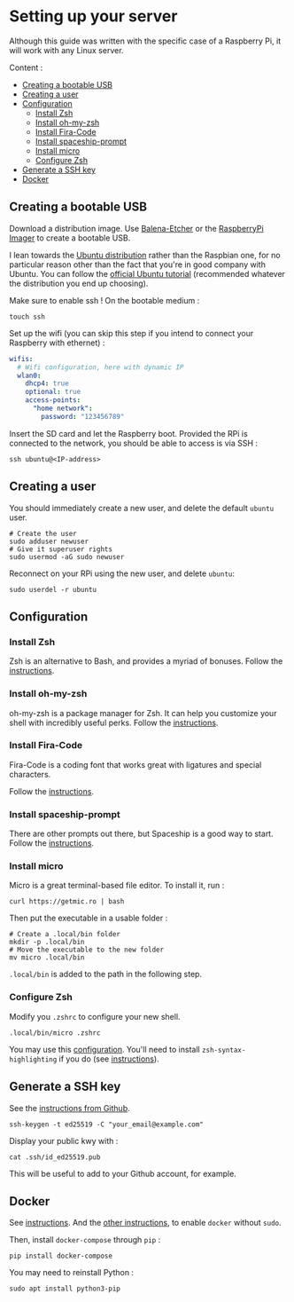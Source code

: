 # Setting up your server

Although this guide was written with the specific case of a Raspberry Pi, it will work with any Linux server.

Content :

- [Creating a bootable USB](#creating-a-bootable-usb)
- [Creating a user](#creating-a-user)
- [Configuration](#configuration)
  - [Install Zsh](#install-zsh)
  - [Install oh-my-zsh](#install-oh-my-zsh)
  - [Install Fira-Code](#install-fira-code)
  - [Install spaceship-prompt](#install-spaceship-prompt)
  - [Install micro](#install-micro)
  - [Configure Zsh](#configure-zsh)
- [Generate a SSH key](#generate-a-ssh-key)
- [Docker](#docker)

## Creating a bootable USB

Download a distribution image. Use [Balena-Etcher](https://www.balena.io/etcher/) or the [RaspberryPi Imager](https://www.raspberrypi.com/software/) to create a bootable USB.

I lean towards the [Ubuntu distribution](https://ubuntu.com/download/raspberry-pi) rather than the Raspbian one, for no particular reason other than the fact that you're in good company with Ubuntu. You can follow the [official Ubuntu tutorial](https://ubuntu.com/tutorials/how-to-install-ubuntu-on-your-raspberry-pi#1-overview) (recommended whatever the distribution you end up choosing).

Make sure to enable ssh ! On the bootable medium :

```shell
touch ssh
```

Set up the wifi (you can skip this step if you intend to connect your Raspberry with ethernet) :

```yaml
wifis:
  # Wifi configuration, here with dynamic IP
  wlan0:
    dhcp4: true
    optional: true
    access-points:
      "home network":
        password: "123456789"
```

Insert the SD card and let the Raspberry boot. Provided the RPi is connected to the network, you should be able to access is via SSH :

```shell
ssh ubuntu@<IP-address>
```

## Creating a user

You should immediately create a new user, and delete the default `ubuntu` user.

```shell
# Create the user
sudo adduser newuser
# Give it superuser rights
sudo usermod -aG sudo newuser
```

Reconnect on your RPi using the new user, and delete `ubuntu`:

```shell
sudo userdel -r ubuntu
```

## Configuration

### Install Zsh

Zsh is an alternative to Bash, and provides a myriad of bonuses. Follow the [instructions](https://github.com/ohmyzsh/ohmyzsh/wiki/Installing-ZSH).

### Install oh-my-zsh

oh-my-zsh is a package manager for Zsh. It can help you customize your shell with incredibly useful perks. Follow the [instructions](https://github.com/ohmyzsh/ohmyzsh#basic-installation).

### Install Fira-Code

Fira-Code is a coding font that works great with ligatures and special characters.

Follow the [instructions](https://github.com/tonsky/FiraCode/wiki/Linux-instructions#installing-with-a-package-manager).

### Install spaceship-prompt

There are other prompts out there, but Spaceship is a good way to start. Follow the [instructions](https://github.com/spaceship-prompt/spaceship-prompt#oh-my-zsh).

### Install micro

Micro is a great terminal-based file editor. To install it, run :

```shell
curl https://getmic.ro | bash
```

Then put the executable in a usable folder :

```shell
# Create a .local/bin folder
mkdir -p .local/bin
# Move the executable to the new folder
mv micro .local/bin
```

`.local/bin` is added to the path in the following step.

### Configure Zsh

Modify you `.zshrc` to configure your new shell.

```shell
.local/bin/micro .zshrc
```

You may use this [configuration](./.zshrc). You'll need to install `zsh-syntax-highlighting` if you do (see [instructions](https://github.com/zsh-users/zsh-syntax-highlighting/blob/master/INSTALL.md#oh-my-zsh)).

## Generate a SSH key

See the [instructions from Github](https://docs.github.com/en/authentication/connecting-to-github-with-ssh).

```shell
ssh-keygen -t ed25519 -C "your_email@example.com"
```

Display your public kwy with :

```ssh
cat .ssh/id_ed25519.pub
```

This will be useful to add to your Github account, for example.

## Docker

See [instructions](https://docs.docker.com/engine/install/ubuntu/#install-using-the-repository).
And the [other instructions](https://docs.docker.com/engine/install/linux-postinstall/), to enable `docker` without `sudo`.

Then, install `docker-compose` through `pip` :

```shell
pip install docker-compose
```

You may need to reinstall Python :

```shell
sudo apt install python3-pip
```
